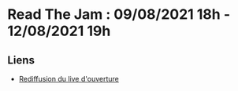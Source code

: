 # Read The Jam : 09/08/2021 18h - 12/08/2021 19h

## Liens

- [Rediffusion du live d'ouverture](https://www.youtube.com/watch?v=YXKtqz9mibI)
